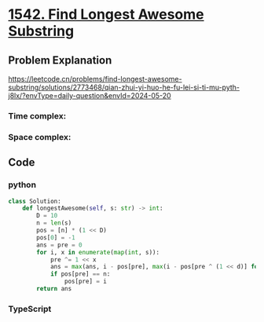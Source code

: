# [1542. Find Longest Awesome Substring](https://leetcode.cn/problems/find-longest-awesome-substring/description/?envType=daily-question&envId=2024-05-20)



## Problem Explanation
https://leetcode.cn/problems/find-longest-awesome-substring/solutions/2773468/qian-zhui-yi-huo-he-fu-lei-si-ti-mu-pyth-j8lx/?envType=daily-question&envId=2024-05-20

### Time complex:

### Space complex:

## Code

### python
```python
class Solution:
    def longestAwesome(self, s: str) -> int:
        D = 10
        n = len(s)
        pos = [n] * (1 << D)
        pos[0] = -1
        ans = pre = 0
        for i, x in enumerate(map(int, s)):
            pre ^= 1 << x
            ans = max(ans, i - pos[pre], max(i - pos[pre ^ (1 << d)] for d in range(D)))
            if pos[pre] == n:
                pos[pre] = i
        return ans

```

### TypeScript
```TypeScript


```